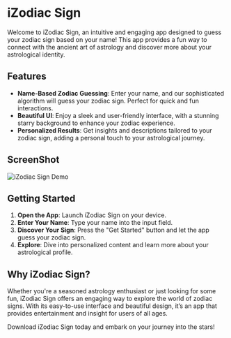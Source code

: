 # iZodiac Sign

Welcome to iZodiac Sign, an intuitive and engaging app designed to guess your zodiac sign based on your name! This app provides a fun way to connect with the ancient art of astrology and discover more about your astrological identity.

## Features

- **Name-Based Zodiac Guessing**: Enter your name, and our sophisticated algorithm will guess your zodiac sign. Perfect for quick and fun interactions.
- **Beautiful UI**: Enjoy a sleek and user-friendly interface, with a stunning starry background to enhance your zodiac experience.
- **Personalized Results**: Get insights and descriptions tailored to your zodiac sign, adding a personal touch to your astrological journey.

## ScreenShot

![iZodiac Sign Demo](https://i.postimg.cc/yWQVVWHj/i-Zodiac-Demo.png)

## Getting Started

1. **Open the App**: Launch iZodiac Sign on your device.
2. **Enter Your Name**: Type your name into the input field.
3. **Discover Your Sign**: Press the "Get Started" button and let the app guess your zodiac sign.
4. **Explore**: Dive into personalized content and learn more about your astrological profile.

## Why iZodiac Sign?

Whether you're a seasoned astrology enthusiast or just looking for some fun, iZodiac Sign offers an engaging way to explore the world of zodiac signs. With its easy-to-use interface and beautiful design, it’s an app that provides entertainment and insight for users of all ages.

Download iZodiac Sign today and embark on your journey into the stars!



